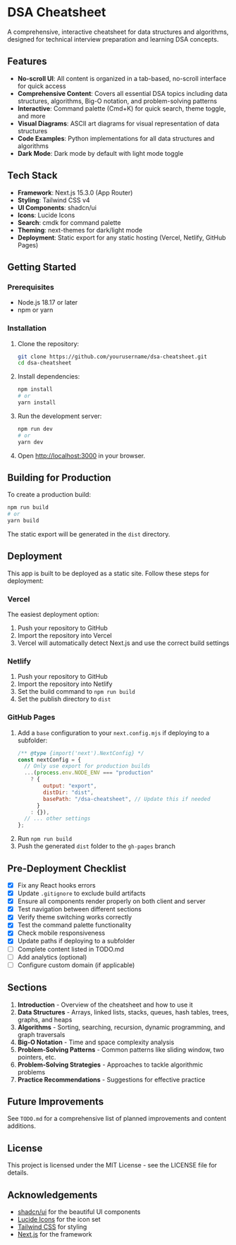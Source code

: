# DSA Cheatsheet

A comprehensive, interactive cheatsheet for data structures and algorithms, designed for technical interview preparation and learning DSA concepts.

## Features

- **No-scroll UI**: All content is organized in a tab-based, no-scroll interface for quick access
- **Comprehensive Content**: Covers all essential DSA topics including data structures, algorithms, Big-O notation, and problem-solving patterns
- **Interactive**: Command palette (Cmd+K) for quick search, theme toggle, and more
- **Visual Diagrams**: ASCII art diagrams for visual representation of data structures
- **Code Examples**: Python implementations for all data structures and algorithms
- **Dark Mode**: Dark mode by default with light mode toggle

## Tech Stack

- **Framework**: Next.js 15.3.0 (App Router)
- **Styling**: Tailwind CSS v4
- **UI Components**: shadcn/ui
- **Icons**: Lucide Icons
- **Search**: cmdk for command palette
- **Theming**: next-themes for dark/light mode
- **Deployment**: Static export for any static hosting (Vercel, Netlify, GitHub Pages)

## Getting Started

### Prerequisites

- Node.js 18.17 or later
- npm or yarn

### Installation

1. Clone the repository:

   ```bash
   git clone https://github.com/yourusername/dsa-cheatsheet.git
   cd dsa-cheatsheet
   ```

2. Install dependencies:

   ```bash
   npm install
   # or
   yarn install
   ```

3. Run the development server:

   ```bash
   npm run dev
   # or
   yarn dev
   ```

4. Open [http://localhost:3000](http://localhost:3000) in your browser.

## Building for Production

To create a production build:

```bash
npm run build
# or
yarn build
```

The static export will be generated in the `dist` directory.

## Deployment

This app is built to be deployed as a static site. Follow these steps for deployment:

### Vercel

The easiest deployment option:

1. Push your repository to GitHub
2. Import the repository into Vercel
3. Vercel will automatically detect Next.js and use the correct build settings

### Netlify

1. Push your repository to GitHub
2. Import the repository into Netlify
3. Set the build command to `npm run build`
4. Set the publish directory to `dist`

### GitHub Pages

1. Add a `base` configuration to your `next.config.mjs` if deploying to a subfolder:
   ```js
   /** @type {import('next').NextConfig} */
   const nextConfig = {
     // Only use export for production builds
     ...(process.env.NODE_ENV === "production"
       ? {
           output: "export",
           distDir: "dist",
           basePath: "/dsa-cheatsheet", // Update this if needed
         }
       : {}),
     // ... other settings
   };
   ```
2. Run `npm run build`
3. Push the generated `dist` folder to the `gh-pages` branch

## Pre-Deployment Checklist

- [x] Fix any React hooks errors
- [x] Update `.gitignore` to exclude build artifacts
- [x] Ensure all components render properly on both client and server
- [x] Test navigation between different sections
- [x] Verify theme switching works correctly
- [x] Test the command palette functionality
- [x] Check mobile responsiveness
- [x] Update paths if deploying to a subfolder
- [ ] Complete content listed in TODO.md
- [ ] Add analytics (optional)
- [ ] Configure custom domain (if applicable)

## Sections

1. **Introduction** - Overview of the cheatsheet and how to use it
2. **Data Structures** - Arrays, linked lists, stacks, queues, hash tables, trees, graphs, and heaps
3. **Algorithms** - Sorting, searching, recursion, dynamic programming, and graph traversals
4. **Big-O Notation** - Time and space complexity analysis
5. **Problem-Solving Patterns** - Common patterns like sliding window, two pointers, etc.
6. **Problem-Solving Strategies** - Approaches to tackle algorithmic problems
7. **Practice Recommendations** - Suggestions for effective practice

## Future Improvements

See `TODO.md` for a comprehensive list of planned improvements and content additions.

## License

This project is licensed under the MIT License - see the LICENSE file for details.

## Acknowledgements

- [shadcn/ui](https://ui.shadcn.com/) for the beautiful UI components
- [Lucide Icons](https://lucide.dev/) for the icon set
- [Tailwind CSS](https://tailwindcss.com/) for styling
- [Next.js](https://nextjs.org/) for the framework
